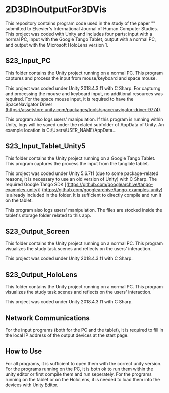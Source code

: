 # 2D3DInOutputFor3DVis
This repository contains program code used in the study of the paper "" submitted to Elsevier's International Journal of Human Computer Studies.
This project was coded with Unity and includes four parts: input with a normal PC, input with the Google Tango Tablet, output with a normal PC, and output with the Microsoft HoloLens version 1. 

## S23_Input_PC 
This folder contains the Unity project running on a normal PC. This program captures and process the input from mouse/keyboard and space mouse. 

This project was coded under Unity 2018.4.3.f1 with C Sharp. For capturng and processing the mouse and keyboard input, no additional resources was required. For the space mouse input, it is required to have  the SpaceNavigator Driver [(https://assetstore.unity.com/packages/tools/spacenavigator-driver-9774)](https://assetstore.unity.com/packages/tools/spacenavigator-driver-9774).

This program also logs users' manipulation. If this program is running within Unity, logs will be saved under the related subfolder of AppData of Unity. An example location is C:\Users\USER_NAME\AppData\...

## S23_Input_Tablet_Unity5
This folder contains the Unity project running on a Google Tango Tablet. This program captures the process the input from the tangible tablet.

This project was coded under Unity 5.6.7f1 (due to some package-related reasons, it is necessary to use an old version of Unity) with C Sharp. The required Google Tango SDK [(https://github.com/googlearchive/tango-examples-unity)]
(https://github.com/googlearchive/tango-examples-unity) is already included in the folder. It is sufficient to directly compile and run it on the tablet.

This program also logs users' manipulation. The files are stocked inside the tablet's storage folder related to this app.

## S23_Output_Screen
This folder contains the Unity project running on a normal PC. This program visualizes the study task scenes and reflects on the users' interaction.

This project was coded under Unity 2018.4.3.f1 with C Sharp.

## S23_Output_HoloLens
This folder contains the Unity project running on a normal PC. This program visualizes the study task scenes and reflects on the users' interaction.

This project was coded under Unity 2018.4.3.f1 with C Sharp.

## Network Communications
For the input programs (both for the PC and the tablet), it is required to fill in the local IP address of the output devices at the start page.

## How to Use
For all programs, it is sufficient to open them with the correct unity version. For the programs running on the PC, it is both ok to run them within the unity editor or first compile them and run seperately.
For the programs running on the tablet or on the HoloLens, it is needed to load them into the devices with Unity Editor.
